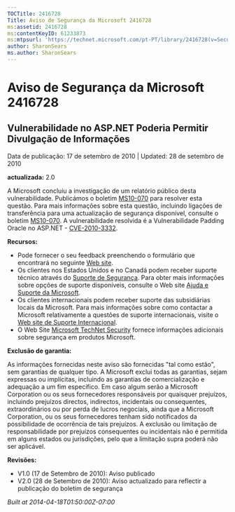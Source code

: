 ```yaml
---
TOCTitle: 2416728
Title: Aviso de Segurança da Microsoft 2416728
ms:assetid: 2416728
ms:contentKeyID: 61233873
ms:mtpsurl: 'https://technet.microsoft.com/pt-PT/library/2416728(v=Security.10)'
author: SharonSears
ms.author: SharonSears
---
```


Aviso de Segurança da Microsoft 2416728
=======================================

Vulnerabilidade no ASP.NET Poderia Permitir Divulgação de Informações
---------------------------------------------------------------------

Data de publicação: 17 de setembro de 2010 | Updated: 28 de setembro de 2010

**actualizada:** 2.0

A Microsoft concluiu a investigação de um relatório público desta vulnerabilidade. Publicámos o boletim [MS10-070](http://go.microsoft.com/fwlink/?linkid=202409) para resolver esta questão. Para mais informações sobre esta questão, incluindo ligações de transferência para uma actualização de segurança disponível, consulte o boletim [MS10-070](http://go.microsoft.com/fwlink/?linkid=202409). A vulnerabilidade resolvida é a Vulnerabilidade Padding Oracle no ASP.NET - [CVE-2010-3332](http://www.cve.mitre.org/cgi-bin/cvename.cgi?name=cve-2010-3332).

**Recursos:**

-   Pode fornecer o seu feedback preenchendo o formulário que encontrará no seguinte [Web site](https://support.microsoft.com/common/survey.aspx?scid=sw;en;1257&amp;showpage=1&amp;ws=technet&amp;sd=tech).
-   Os clientes nos Estados Unidos e no Canadá podem receber suporte técnico através do [Suporte de Segurança](http://go.microsoft.com/fwlink/?linkid=21131). Para obter mais informações sobre opções de suporte disponíveis, consulte o Web site [Ajuda e Suporte da Microsoft](http://support.microsoft.com).
-   Os clientes internacionais podem receber suporte das subsidiárias locais da Microsoft. Para mais informações sobre como contactar a Microsoft relativamente a questões de suporte internacionais, visite o [Web site de Suporte Internacional](http://go.microsoft.com/fwlink/?linkid=21155).
-   O Web Site [Microsoft TechNet Security](http://go.microsoft.com/fwlink/?linkid=21132) fornece informações adicionais sobre segurança em produtos Microsoft.

**Exclusão de garantia:**

As informações fornecidas neste aviso são fornecidas "tal como estão", sem garantias de qualquer tipo. A Microsoft exclui todas as garantias, sejam expressas ou implícitas, incluindo as garantias de comercialização e adequação a um fim específico. Em caso algum serão a Microsoft Corporation ou os seus fornecedores responsáveis por quaisquer prejuízos, incluindo prejuízos directos, indirectos, incidentais ou consequentes, extraordinários ou por perda de lucros negociais, ainda que a Microsoft Corporation, ou os seus fornecedores tenham sido notificados da possibilidade de ocorrência de tais prejuízos. A exclusão ou limitação de responsabilidade por prejuízos consequentes ou incidentais não é permitida em alguns estados ou jurisdições, pelo que a limitação supra poderá não ser aplicável.

**Revisões:**

-   V1.0 (17 de Setembro de 2010): Aviso publicado
-   V2.0 (28 de Setembro de 2010): Aviso actualizado para reflectir a publicação do boletim de segurança

*Built at 2014-04-18T01:50:00Z-07:00*

